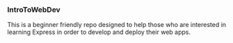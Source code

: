 ### IntroToWebDev

This is a beginner friendly repo designed to help those who are interested in learning Express in order to develop and deploy their web apps. 
